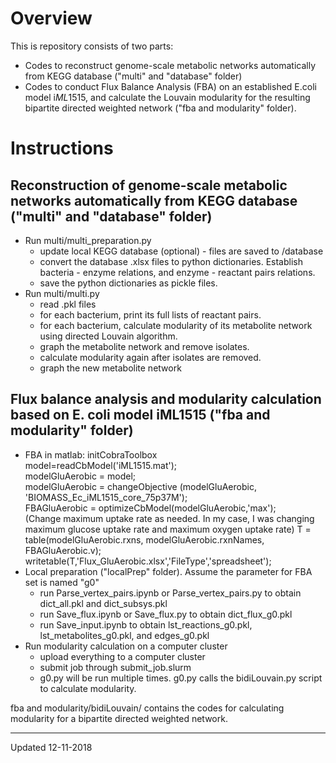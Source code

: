 # Overview
This is repository consists of two parts:
* Codes to reconstruct genome-scale metabolic networks automatically from KEGG database ("multi" and "database" folder)
* Codes to conduct Flux Balance Analysis (FBA) on an established E.coli model i*ML*1515, and calculate the Louvain modularity for the resulting bipartite directed weighted network ("fba and modularity" folder).

# Instructions
## Reconstruction of genome-scale metabolic networks automatically from KEGG database ("multi" and "database" folder)
* Run multi/multi_preparation.py
  * update local KEGG database (optional) - files are saved to /database
  * convert the database .xlsx files to python dictionaries. Establish bacteria - enzyme relations, and enzyme - reactant pairs relations.
  * save the python dictionaries as pickle files.
* Run multi/multi.py
  * read .pkl files
  * for each bacterium, print its full lists of reactant pairs.
  * for each bacterium, calculate modularity of its metabolite network using directed Louvain algorithm.
  * graph the metabolite network and remove isolates.
  * calculate modularity again after isolates are removed.
  * graph the new metabolite network
 
 ## Flux balance analysis and modularity calculation based on E. coli model iML1515 ("fba and modularity" folder)
* FBA in matlab:
initCobraToolbox  
model=readCbModel('iML1515.mat');  
modelGluAerobic = model;  
modelGluAerobic = changeObjective (modelGluAerobic, 'BIOMASS_Ec_iML1515_core_75p37M');  
FBAGluAerobic = optimizeCbModel(modelGluAerobic,'max');  
(Change maximum uptake rate as needed. In my case, I was changing maximum glucose uptake rate and maximum oxygen uptake rate) 
T = table(modelGluAerobic.rxns, modelGluAerobic.rxnNames, FBAGluAerobic.v);
writetable(T,'Flux_GluAerobic.xlsx','FileType','spreadsheet');
* Local preparation ("localPrep" folder). Assume the parameter for FBA set is named "g0"
  * run Parse_vertex_pairs.ipynb or Parse_vertex_pairs.py to obtain dict_all.pkl and dict_subsys.pkl
  * run Save_flux.ipynb or Save_flux.py to obtain dict_flux_g0.pkl
  * run Save_input.ipynb to obtain lst_reactions_g0.pkl, lst_metabolites_g0.pkl, and edges_g0.pkl
* Run modularity calculation on a computer cluster
  * upload everything to a computer cluster
  * submit job through submit_job.slurm
   * g0.py will be run multiple times. g0.py calls the bidiLouvain.py script to calculate modularity.

fba and modularity/bidiLouvain/ contains the codes for calculating modularity for a bipartite directed weighted network.

-------------------
Updated 12-11-2018
